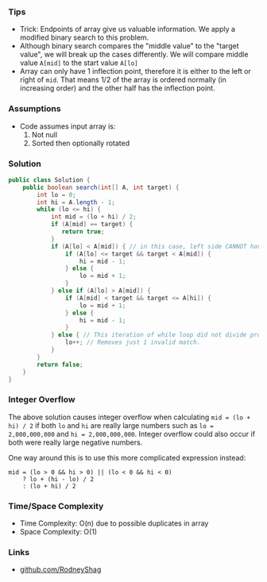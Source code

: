 ### Tips

- Trick: Endpoints of array give us valuable information. We apply a modified binary search to this problem.
- Although binary search compares the "middle value" to the "target value", we will break up the cases differently. We will compare middle value `A[mid]` to the start value `A[lo]`
- Array can only have 1 inflection point, therefore it is either to the left or right of `mid`. That means 1/2 of the array is ordered normally (in increasing order) and the other half has the inflection point.

### Assumptions

- Code assumes input array is:
    1. Not null
    1. Sorted then optionally rotated

### Solution

```java
public class Solution {
    public boolean search(int[] A, int target) {
        int lo = 0;
        int hi = A.length - 1;
        while (lo <= hi) {
            int mid = (lo + hi) / 2;
            if (A[mid] == target) {
               return true;
            }
            if (A[lo] < A[mid]) { // in this case, left side CANNOT have inflection point, and is increasing.
                if (A[lo] <= target && target < A[mid]) {
                    hi = mid - 1;
                } else {
                    lo = mid + 1;
                }
            } else if (A[lo] > A[mid]) {
                if (A[mid] < target && target <= A[hi]) {
                    lo = mid + 1;
                } else {
                    hi = mid - 1;
                }
            } else { // This iteration of while loop did not divide problem in half.
                lo++; // Removes just 1 invalid match.
            }
        }
        return false;
    }
}
```

### Integer Overflow

The above solution causes integer overflow when calculating `mid = (lo + hi) / 2` if both `lo` and `hi` are really large numbers such as `lo = 2,000,000,000` and `hi = 2,000,000,000`. Integer overflow could also occur if both were really large negative numbers.

One way around this is to use this more complicated expression instead:

```
mid = (lo > 0 && hi > 0) || (lo < 0 && hi < 0)
    ? lo + (hi - lo) / 2
    : (lo + hi) / 2
```

### Time/Space Complexity

-  Time Complexity: O(n) due to possible duplicates in array
- Space Complexity: O(1)

### Links

- [github.com/RodneyShag](https://github.com/RodneyShag)
